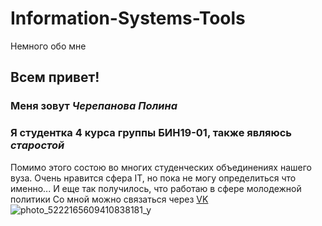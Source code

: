 # Information-Systems-Tools
Немного обо мне
## Всем привет!
### Меня зовут *Черепанова Полина* 
### Я студентка 4 курса группы БИН19-01, также являюсь *старостой*
Помимо этого состою во многих студенческих объединениях нашего вуза. 
Очень нравится сфера IT, но пока не могу определиться что именно...
И еще так получилось, что работаю в сфере молодежной политики
Со мной можно связаться через [VK](https://vk.com/chepolina_1)
![photo_5222165609410838181_y](https://user-images.githubusercontent.com/112740265/188254453-268c7ca1-4f37-4332-b883-091988be0af3.jpg)
